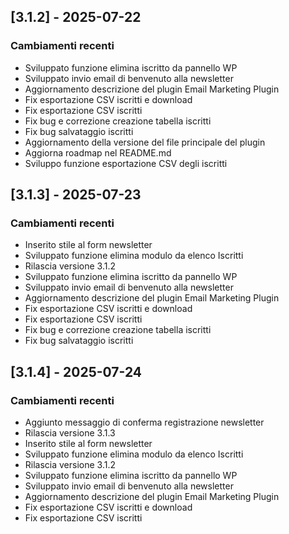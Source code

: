 
## [3.1.2] - 2025-07-22
### Cambiamenti recenti
- Sviluppato funzione elimina iscritto da pannello WP
- Sviluppato invio email di benvenuto alla newsletter
- Aggiornamento descrizione del plugin Email Marketing Plugin
- Fix esportazione CSV iscritti e download
- Fix esportazione CSV iscritti
- Fix bug e correzione creazione tabella iscritti
- Fix bug salvataggio iscritti
- Aggiornamento della versione del file principale del plugin
- Aggiorna roadmap nel README.md
- Sviluppo funzione esportazione CSV degli iscritti
## [3.1.3] - 2025-07-23
### Cambiamenti recenti
- Inserito stile al form newsletter
- Sviluppato funzione elimina modulo da elenco Iscritti
- Rilascia versione 3.1.2
- Sviluppato funzione elimina iscritto da pannello WP
- Sviluppato invio email di benvenuto alla newsletter
- Aggiornamento descrizione del plugin Email Marketing Plugin
- Fix esportazione CSV iscritti e download
- Fix esportazione CSV iscritti
- Fix bug e correzione creazione tabella iscritti
- Fix bug salvataggio iscritti
## [3.1.4] - 2025-07-24
### Cambiamenti recenti
- Aggiunto messaggio di conferma registrazione newsletter
- Rilascia versione 3.1.3
- Inserito stile al form newsletter
- Sviluppato funzione elimina modulo da elenco Iscritti
- Rilascia versione 3.1.2
- Sviluppato funzione elimina iscritto da pannello WP
- Sviluppato invio email di benvenuto alla newsletter
- Aggiornamento descrizione del plugin Email Marketing Plugin
- Fix esportazione CSV iscritti e download
- Fix esportazione CSV iscritti
